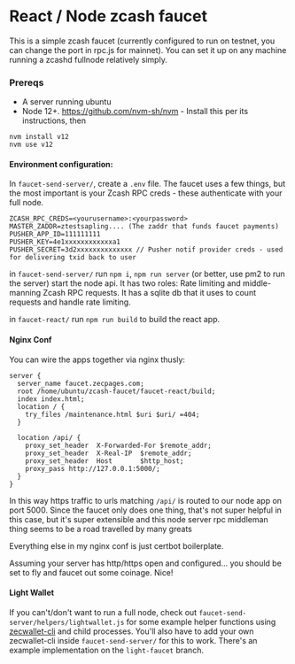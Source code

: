 # React / Node zcash faucet

This is a simple zcash faucet (currently configured to run on testnet, you can change the port in rpc.js for mainnet). You can set it up on any machine running a zcashd fullnode relatively simply.

### Prereqs

- A server running ubuntu
- Node 12+. https://github.com/nvm-sh/nvm - Install this per its instructions, then
```
nvm install v12
nvm use v12
```

#### Environment configuration:

In `faucet-send-server/`, create a `.env` file. The faucet uses a few things, but the most important is your Zcash RPC creds - these authenticate with your full node.

```
ZCASH_RPC_CREDS=<yourusername>:<yourpassword>
MASTER_ZADDR=ztestsapling.... (The zaddr that funds faucet payments)
PUSHER_APP_ID=111111111
PUSHER_KEY=4e1xxxxxxxxxxxxa1
PUSHER_SECRET=3d2xxxxxxxxxxxxxx // Pusher notif provider creds - used for delivering txid back to user
```

in `faucet-send-server/` run `npm i`, `npm run server` (or better, use pm2 to run the server) start the node api. It has two roles: Rate limiting and middle-manning Zcash RPC requests. It has a sqlite db that it uses to count requests and handle rate limiting.

in `faucet-react/` run `npm run build` to build the react app.

#### Nginx Conf

You can wire the apps together via nginx thusly:

```
server {
  server_name faucet.zecpages.com;
  root /home/ubuntu/zcash-faucet/faucet-react/build;
  index index.html;
  location / {
    try_files /maintenance.html $uri $uri/ =404;
  }

  location /api/ {
    proxy_set_header  X-Forwarded-For $remote_addr;
    proxy_set_header  X-Real-IP  $remote_addr;
    proxy_set_header  Host       $http_host;
    proxy_pass http://127.0.0.1:5000/;
  }
}
```

In this way https traffic to urls matching `/api/` is routed to our node app on port 5000. Since the faucet only does one thing, that's not super helpful in this case, but it's super extensible and this node server rpc middleman thing seems to be a road travelled by many greats

Everything else in my nginx conf is just certbot boilerplate.

Assuming your server has http/https open and configured... you should be set to fly and faucet out some coinage. Nice!

#### Light Wallet

If you can't/don't want to run a full node, check out `faucet-send-server/helpers/lightwallet.js` for some example helper functions using [zecwallet-cli](https://github.com/adityapk00/zecwallet-light-cli) and child processes. You'll also have to add your own zecwallet-cli inside `faucet-send-server/` for this to work. There's an example implementation on the `light-faucet` branch.
